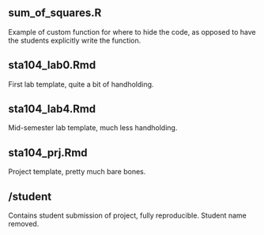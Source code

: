 ## sum_of_squares.R

Example of custom function for where to hide the code,
as opposed to have the students explicitly write the function.

## sta104_lab0.Rmd

First lab template, quite a bit of handholding.

## sta104_lab4.Rmd

Mid-semester lab template, much less handholding.

## sta104_prj.Rmd

Project template, pretty much bare bones.

## /student

Contains student submission of project, fully reproducible. Student name removed.